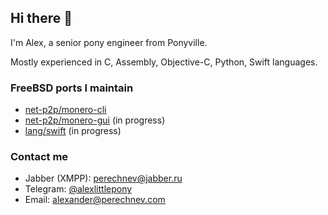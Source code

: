 ## Hi there 👋

I'm Alex, a senior pony engineer from Ponyville.

Mostly experienced in C, Assembly, Objective-C, Python, Swift languages.

### FreeBSD ports I maintain
- [net-p2p/monero-cli](https://www.freshports.org/net-p2p/monero-cli/)
- [net-p2p/monero-gui](https://www.freshports.org/net-p2p/monero-gui/) (in progress)
- [lang/swift](https://www.freshports.org/lang/swift/) (in progress)

### Contact me
- Jabber (XMPP): [perechnev@jabber.ru](perechnev@jabber.ru)
- Telegram: [@alexlittlepony](https://t.me/alexlittlepony)
- Email: <alexander@perechnev.com>
